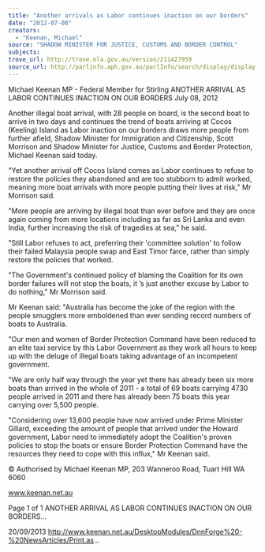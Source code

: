 ```yaml
---
title: "Another arrivals as Labor continues inaction on our borders"
date: "2012-07-08"
creators:
  - "Keenan, Michael"
source: "SHADOW MINISTER FOR JUSTICE, CUSTOMS AND BORDER CONTROL"
subjects:
trove_url: http://trove.nla.gov.au/version/211427959
source_url: http://parlinfo.aph.gov.au/parlInfo/search/display/display.w3p;query=Id%3A%22media/pressrel/2736688%22
---
```


 Michael Keenan MP - Federal Member for  Stirling ANOTHER ARRIVAL AS LABOR CONTINUES  INACTION ON OUR BORDERS July 08, 2012

 Another illegal boat arrival, with 28 people on board, is the second boat to arrive in two days and continues the trend of  boats arriving at Cocos (Keeling) Island as Labor inaction on our borders draws more people from further afield, Shadow  Minister for Immigration and Citizenship, Scott Morrison and Shadow Minister for Justice, Customs and Border Protection,  Michael Keenan said today. 

 "Yet another arrival off Cocos Island comes as Labor continues to refuse to restore the policies they abandoned and are  too stubborn to admit worked, meaning more boat arrivals with more people putting their lives at risk," Mr Morrison said. 

 "More people are arriving by illegal boat than ever before and they are once again coming from more locations including  as far as Sri Lanka and even India, further increasing the risk of tragedies at sea," he said. 

 "Still Labor refuses to act, preferring their 'committee solution' to follow their failed Malaysia people swap and East Timor  farce, rather than simply restore the policies that worked. 

 "The Government's continued policy of blaming the Coalition for its own border failures will not stop the boats, it ’s just  another excuse by Labor to do nothing," Mr Morrison said. 

 Mr Keenan said: "Australia has become the joke of the region with the people smugglers more emboldened than ever  sending record numbers of boats to Australia. 

 "Our men and women of Border Protection Command have been reduced to an elite taxi service by this Labor  Government as they work all hours to keep up with the deluge of illegal boats taking advantage of an incompetent  government. 

 "We are only half way through the year yet there has already been six more boats than arrived in the whole of 2011 - a  total of 69 boats carrying 4730 people arrived in 2011 and there has already been 75 boats this year carrying over 5,500  people. 

 "Considering over 13,600 people have now arrived under Prime Minister Gillard, exceeding the amount of people that  arrived under the Howard government, Labor need to immediately adopt the Coalition's proven policies to stop the boats  or ensure Border Protection Command have the resources they need to cope with this influx," Mr Keenan said. 

 © Authorised by Michael Keenan MP, 203 Wanneroo Road, Tuart Hill WA 6060

 www.keenan.net.au

 Page 1 of 1 ANOTHER ARRIVAL AS LABOR CONTINUES INACTION ON OUR BORDERS...

 20/09/2013 http://www.keenan.net.au/DesktopModules/DnnForge%20-%20NewsArticles/Print.as...

